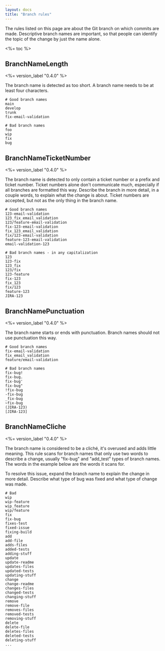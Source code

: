 ```yaml
---
layout: docs
title: "Branch rules"
---
```


The rules listed on this page are about the Git branch on which commits are made. Descriptive branch names are important, so that people can identify the topic of the change by just the name alone.

<%= toc %>

## BranchNameLength

<%= version_label "0.4.0" %>

The branch name is detected as too short. A branch name needs to be at least four characters.

```
# Good branch names
main
develop
trunk
fix-email-validation

# Bad branch names
foo
wip
fix
bug
```

## BranchNameTicketNumber

<%= version_label "0.4.0" %>

The branch name is detected to only contain a ticket number or a prefix and ticket number. Ticket numbers alone don't communicate much, especially if all branches are formatted this way. Describe the branch in more detail, in a couple words, to explain what the change is about. Ticket numbers are accepted, but not as the only thing in the branch name.

```
# Good branch names
123-email-validation
123_fix_email_validation
123/feature-email-validation
fix-123-email-validation
fix_123_email_validation
fix/123-email-validation
feature-123-email-validation
email-validation-123

# Bad branch names - in any capitalization
123
123-fix
123_fix
123/fix
123-feature
fix-123
fix_123
fix/123
feature-123
JIRA-123
```

## BranchNamePunctuation

<%= version_label "0.4.0" %>

The branch name starts or ends with punctuation. Branch names should not use punctuation this way.

```
# Good branch names
fix-email-validation
fix_email_validation
feature/email-validation

# Bad branch names
fix-bug!
fix-bug.
fix-bug'
fix-bug"
!fix-bug
-fix-bug
_fix-bug
~fix-bug
(JIRA-123)
[JIRA-123]
```

## BranchNameCliche

<%= version_label "0.4.0" %>

The branch name is considered to be a cliché, it's overused and adds little meaning. This rule scans for branch names that only use two words to describe a change, usually "fix-bug" and "add_test" types of branch names. The words in the example below are the words it scans for.

To resolve this issue, expand the branch name to explain the change in more detail. Describe what type of bug was fixed and what type of change was made.

```
# Bad
wip
wip-feature
wip_feature
wip/feature
fix
fix-bug
fixes-test
fixed-issue
fixing-build
add
add-file
adds-files
added-tests
adding-stuff
update
update-readme
updates-files
updated-tests
updating-stuff
change
change-readme
changes-files
changed-tests
changing-stuff
remove
remove-file
removes-files
removed-tests
removing-stuff
delete
delete-file
deletes-files
deleted-tests
deleting-stuff
...
```
